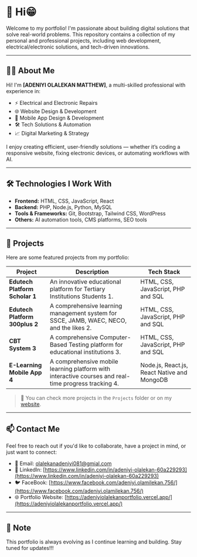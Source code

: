 # 💼 Hi😁

Welcome to my portfolio! I'm passionate about building digital solutions that solve real-world problems. This repository contains a collection of my personal and professional projects, including web development, electrical/electronic solutions, and tech-driven innovations.

---

## 🧑‍💻 About Me

Hi! I'm **[ADENIYI OLALEKAN MATTHEW]**, a multi-skilled professional with experience in:

- ⚡ Electrical and Electronic Repairs  
- 🌐 Website Design & Development
- 📱 Mobile App Design & Development 
- 🛠️ Tech Solutions & Automation  
- 📈 Digital Marketing & Strategy  

I enjoy creating efficient, user-friendly solutions — whether it’s coding a responsive website, fixing electronic devices, or automating workflows with AI.

---

## 🛠️ Technologies I Work With

- **Frontend:** HTML, CSS, JavaScript, React  
- **Backend:** PHP, Node.js, Python, MySQL  
- **Tools & Frameworks:** Git, Bootstrap, Tailwind CSS, WordPress  
- **Others:** AI automation tools, CMS platforms, SEO tools  

---

## 📁 Projects

Here are some featured projects from my portfolio:

| Project | Description | Tech Stack |
|--------|-------------|------------|
| **Edutech Platform Scholar 1** | An innovative educational platform for Tertiary Institutions Students 1. | HTML, CSS, JavaScript, PHP and SQL |
| **Edutech Platform 300plus 2** | A comprehensive learning management system for SSCE, JAMB, WAEC, NECO, and the likes 2. | HTML, CSS, JavaScript, PHP and SQL |
| **CBT System 3** | A comprehensive Computer-Based Testing platform for educational institutions 3. | HTML, CSS, JavaScript, PHP and SQL |
| **E-Learning Mobile App 4** | A comprehensive mobile learning platform with interactive courses and real-time progress tracking 4. | Node.js, React.js, React Native and MongoDB |

> 🔗 You can check more projects in the `Projects` folder or on my [website](https://adeniyiolalekanportfolio.vercel.app/).

---

## 📫 Contact Me

Feel free to reach out if you'd like to collaborate, have a project in mind, or just want to connect:

- 📧 Email: olalekanadeniyi081@gmial.com  
- 💼 LinkedIn: [https://www.linkedin.com/in/adeniyi-olalekan-60a229293](https://www.linkedin.com/in/adeniyi-olalekan-60a229293)  
- 🐦 FaceBook: [https://www.facebook.com/adeniyi.olamilekan.756/](https://www.facebook.com/adeniyi.olamilekan.756/)  
- 🌐 Portfolio Website: [https://adeniyiolalekanportfolio.vercel.app/](https://adeniyiolalekanportfolio.vercel.app/)

---

## 📌 Note

This portfolio is always evolving as I continue learning and building. Stay tuned for updates!!!

